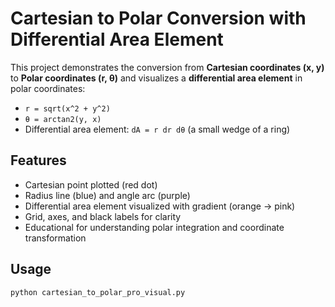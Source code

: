 # Cartesian to Polar Conversion with Differential Area Element

This project demonstrates the conversion from **Cartesian coordinates (x, y)** to **Polar coordinates (r, θ)** and visualizes a **differential area element** in polar coordinates:

- `r = sqrt(x^2 + y^2)`
- `θ = arctan2(y, x)`
- Differential area element: `dA = r dr dθ` (a small wedge of a ring)

## Features

- Cartesian point plotted (red dot)
- Radius line (blue) and angle arc (purple)
- Differential area element visualized with gradient (orange → pink)
- Grid, axes, and black labels for clarity
- Educational for understanding polar integration and coordinate transformation

## Usage

```bash
python cartesian_to_polar_pro_visual.py